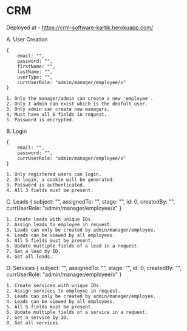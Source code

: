 # CRM
Deployed at - https://crm-software-kartik.herokuapp.com/

A. User Creation

	{
		email: "",
		password: "",
		firstName: "",
		lastName: "",
		userType: "",
		currUserRole: "admin/manager/employee/x"
	}

	1. Only the manager/admin can create a new 'employee'.
	2. Only 1 admin can exist which is the deafult user.
	3. Only admin can create new managers.
	4. Must have all 6 fields in request.
	5. Password is encrypted.

B. Login

	{
		email: "",
		password: "",
		currUserRole: "admin/manager/employee/x"	
	}

	1. Only registered users can login.
	2. On login, a cookie will be generated.
	3. Password is authenticated.
	4. All 3 fields must be present.

C. Leads
	{
		subject: "",
		assignedTo: "",
		stage: "",
		id: 0,
		createdBy: "",
		currUserRole: "admin/manager/employee/x"
	}

	1. Create leads with unique IDs.
	2. Assign leads to employee in request.
	3. Leads can only be created by admin/manager/employee.
	4. Leads can be viewed by all employees.
	5. All 5 fields must be present.
	6. Update multiple fields of a lead in a request.
	7. Get a lead by ID.
	8. Get all leads.
D. Services
	{
		subject: "",
		assignedTo: "",
		stage: "",
		id: 0,
		createdBy: "",
		currUserRole: "admin/manager/employee/x"
	}

	1. Create services with unique IDs.
	2. Assign services to employee in request.
	3. Leads can only be created by admin/manager/employee.
	4. Leads can be viewed by all employees.
	5. All 5 fields must be present.
	6. Update multiple fields of a service in a request.
	7. Get a service by ID.
	8. Get all services.